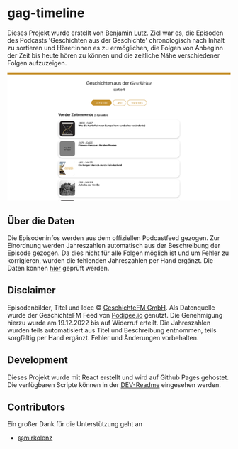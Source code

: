 # gag-timeline

Dieses Projekt wurde erstellt von [Benjamin Lutz](https://www.benjaminlutz.at). Ziel war es, die Episoden des Podcasts 'Geschichten aus der Geschichte' chronologisch nach Inhalt zu sortieren und Hörer:innen es zu ermöglichen, die Folgen von Anbeginn der Zeit bis heute hören zu können und die zeitliche Nähe verschiedener Folgen aufzuzeigen.

![](./screenshot.png)

## Über die Daten

Die Episodeninfos werden aus dem offiziellen Podcastfeed gezogen. Zur Einordnung werden Jahreszahlen automatisch aus der Beschreibung der Episode gezogen. Da dies nicht für alle Folgen möglich ist und um Fehler zu korrigieren, wurden die fehlenden Jahreszahlen per Hand ergänzt. Die Daten können [hier](./src/lib/episodeYearData.json) geprüft werden.

## Disclaimer

Episodenbilder, Titel und Idee © [GeschichteFM GmbH](https://www.geschichte.fm/).
Als Datenquelle wurde der GeschichteFM Feed von [Podigee.io](https://geschichten-aus-der-geschichte.podigee.io/feed/mp3) genutzt. Die Genehmigung hierzu wurde am 19.12.2022 bis auf Widerruf erteilt. Die Jahreszahlen wurden teils automatisiert aus Titel und Beschreibung entnommen, teils sorgfältig per Hand ergänzt. Fehler und Änderungen vorbehalten.

## Development

Dieses Projekt wurde mit React erstellt und wird auf Github Pages gehostet. Die verfügbaren Scripte können in der [DEV-Readme](./DEV-README.md) eingesehen werden.

## Contributors

Ein großer Dank für die Unterstützung geht an

- [@mirkolenz](https://github.com/mirkolenz)
